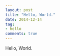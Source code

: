 ```yaml
---
layout: post
title: "Hello, World."
date: 2014-12-14
tag:
- hello
comments: true
---
```


Hello, World.
